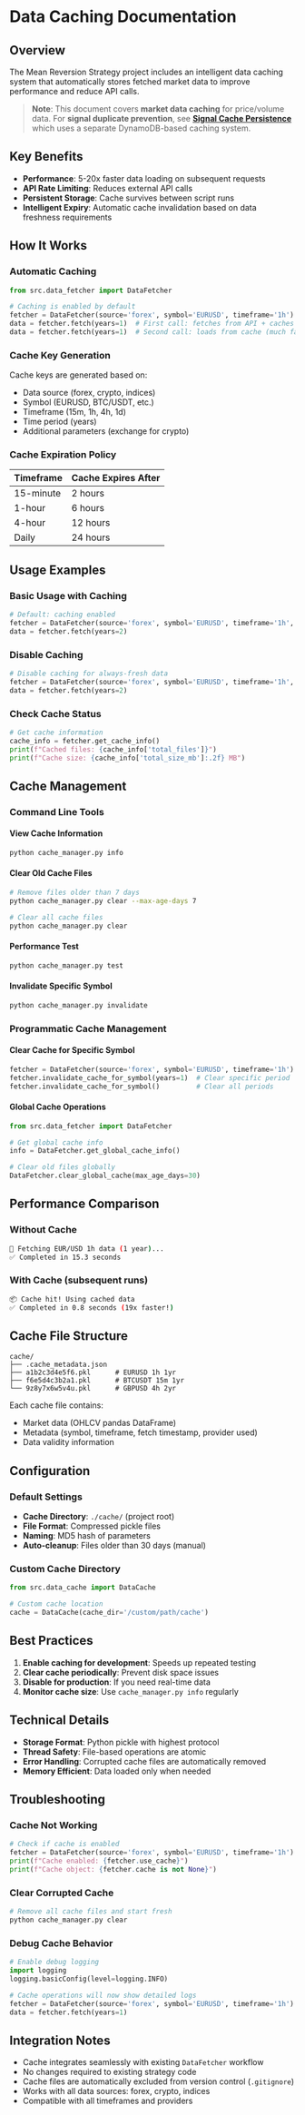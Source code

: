 # Data Caching Documentation

## Overview

The Mean Reversion Strategy project includes an intelligent data caching system that automatically stores fetched market data to improve performance and reduce API calls.

> **Note**: This document covers **market data caching** for price/volume data. For **signal duplicate prevention**, see **[Signal Cache Persistence](signal_cache_persistence.md)** which uses a separate DynamoDB-based caching system.

## Key Benefits

- **Performance**: 5-20x faster data loading on subsequent requests
- **API Rate Limiting**: Reduces external API calls
- **Persistent Storage**: Cache survives between script runs
- **Intelligent Expiry**: Automatic cache invalidation based on data freshness requirements

## How It Works

### Automatic Caching
```python
from src.data_fetcher import DataFetcher

# Caching is enabled by default
fetcher = DataFetcher(source='forex', symbol='EURUSD', timeframe='1h')
data = fetcher.fetch(years=1)  # First call: fetches from API + caches
data = fetcher.fetch(years=1)  # Second call: loads from cache (much faster)
```

### Cache Key Generation
Cache keys are generated based on:
- Data source (forex, crypto, indices)
- Symbol (EURUSD, BTC/USDT, etc.)
- Timeframe (15m, 1h, 4h, 1d)
- Time period (years)
- Additional parameters (exchange for crypto)

### Cache Expiration Policy
| Timeframe | Cache Expires After |
|-----------|-------------------|
| 15-minute | 2 hours |
| 1-hour | 6 hours |
| 4-hour | 12 hours |
| Daily | 24 hours |

## Usage Examples

### Basic Usage with Caching
```python
# Default: caching enabled
fetcher = DataFetcher(source='forex', symbol='EURUSD', timeframe='1h', use_cache=True)
data = fetcher.fetch(years=2)
```

### Disable Caching
```python
# Disable caching for always-fresh data
fetcher = DataFetcher(source='forex', symbol='EURUSD', timeframe='1h', use_cache=False)
data = fetcher.fetch(years=2)
```

### Check Cache Status
```python
# Get cache information
cache_info = fetcher.get_cache_info()
print(f"Cached files: {cache_info['total_files']}")
print(f"Cache size: {cache_info['total_size_mb']:.2f} MB")
```

## Cache Management

### Command Line Tools

#### View Cache Information
```bash
python cache_manager.py info
```

#### Clear Old Cache Files
```bash
# Remove files older than 7 days
python cache_manager.py clear --max-age-days 7

# Clear all cache files
python cache_manager.py clear
```

#### Performance Test
```bash
python cache_manager.py test
```

#### Invalidate Specific Symbol
```bash
python cache_manager.py invalidate
```

### Programmatic Cache Management

#### Clear Cache for Specific Symbol
```python
fetcher = DataFetcher(source='forex', symbol='EURUSD', timeframe='1h')
fetcher.invalidate_cache_for_symbol(years=1)  # Clear specific period
fetcher.invalidate_cache_for_symbol()         # Clear all periods
```

#### Global Cache Operations
```python
from src.data_fetcher import DataFetcher

# Get global cache info
info = DataFetcher.get_global_cache_info()

# Clear old files globally
DataFetcher.clear_global_cache(max_age_days=30)
```

## Performance Comparison

### Without Cache
```bash
🔄 Fetching EUR/USD 1h data (1 year)...
✅ Completed in 15.3 seconds
```

### With Cache (subsequent runs)
```bash
📦 Cache hit! Using cached data
✅ Completed in 0.8 seconds (19x faster!)
```

## Cache File Structure

```
cache/
├── .cache_metadata.json
├── a1b2c3d4e5f6.pkl      # EURUSD 1h 1yr
├── f6e5d4c3b2a1.pkl      # BTCUSDT 15m 1yr
└── 9z8y7x6w5v4u.pkl      # GBPUSD 4h 2yr
```

Each cache file contains:
- Market data (OHLCV pandas DataFrame)
- Metadata (symbol, timeframe, fetch timestamp, provider used)
- Data validity information

## Configuration

### Default Settings
- **Cache Directory**: `./cache/` (project root)
- **File Format**: Compressed pickle files
- **Naming**: MD5 hash of parameters
- **Auto-cleanup**: Files older than 30 days (manual)

### Custom Cache Directory
```python
from src.data_cache import DataCache

# Custom cache location
cache = DataCache(cache_dir='/custom/path/cache')
```

## Best Practices

1. **Enable caching for development**: Speeds up repeated testing
2. **Clear cache periodically**: Prevent disk space issues
3. **Disable for production**: If you need real-time data
4. **Monitor cache size**: Use `cache_manager.py info` regularly

## Technical Details

- **Storage Format**: Python pickle with highest protocol
- **Thread Safety**: File-based operations are atomic
- **Error Handling**: Corrupted cache files are automatically removed
- **Memory Efficient**: Data loaded only when needed

## Troubleshooting

### Cache Not Working
```python
# Check if cache is enabled
fetcher = DataFetcher(source='forex', symbol='EURUSD', timeframe='1h')
print(f"Cache enabled: {fetcher.use_cache}")
print(f"Cache object: {fetcher.cache is not None}")
```

### Clear Corrupted Cache
```bash
# Remove all cache files and start fresh
python cache_manager.py clear
```

### Debug Cache Behavior
```python
# Enable debug logging
import logging
logging.basicConfig(level=logging.INFO)

# Cache operations will now show detailed logs
fetcher = DataFetcher(source='forex', symbol='EURUSD', timeframe='1h')
data = fetcher.fetch(years=1)
```

## Integration Notes

- Cache integrates seamlessly with existing `DataFetcher` workflow
- No changes required to existing strategy code
- Cache files are automatically excluded from version control (`.gitignore`)
- Works with all data sources: forex, crypto, indices
- Compatible with all timeframes and providers
